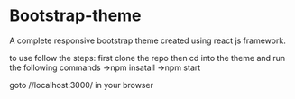# Bootstrap-theme
A complete responsive bootstrap theme created using react js framework.

to use follow the steps:
first clone the repo then cd into the theme and run the following commands 
->npm insatall
->npm start

goto //localhost:3000/ in your browser
